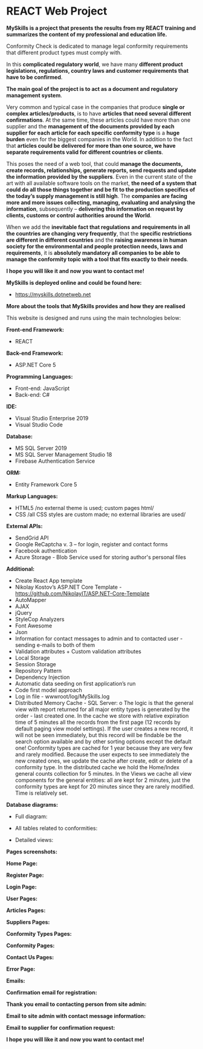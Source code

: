 # REACT Web Project

<b>MySkills is a project that presents the results from my REACT training and summarizes the content of my professional and education life.</b>

Conformity Check is dedicated to manage legal conformity requirements that different product types must comply with. 

In this <b>complicated regulatory world</b>, we have many <b>different product legislations, regulations, country laws and customer requirements that have to be confirmed</b>.

<b>The main goal of the project is to act as a document and regulatory management system</b>.

Very common and typical case in the companies that produce <b>single or complex articles/products</b>, is to have <b>articles that need several different confirmations</b>. At the same time, these articles could have more than one supplier and the **management of the documents provided by each supplier for each article for each specific conformity type** is a **huge burden** even for the biggest companies in the World. 
In addition to the fact that **articles could be delivered for more than one source, we have separate requirements valid for different countries or clients**. 

This poses the need of a web tool, that could **manage the documents, create records, relationships, generate reports, send requests and update the information provided by the suppliers**. 
Even in the current state of the art with all available software tools on the market, **the need of a system that could do all those things together and be fit to the production specifics of the today’s supply management is still high**. 
The **companies are facing more and more issues collecting, managing, evaluating and analysing the information**, subsequently – **delivering this information on request by clients, customs or control authorities around the World**. 

When we add the **inevitable fact that regulations and requirements in all the countries are changing very frequently**, that the **specific restrictions are different in different countries** and the **raising awareness in human society for the environmental and people protection needs, laws and requirements**, it is **absolutely mandatory all companies to be able to manage the conformity topic with a tool that fits exactly to their needs**.

<b>I hope you will like it and now you want to contact me!</b>

<b>MySkills is deployed online and could be found here:</b>
-	https://myskills.dotnetweb.net


<b>More about the tools that MySkills provides and how they are realised</b>

This website is designed and runs using the main technologies below:

<b>Front-end Framework: </b>
- REACT

<b>Back-end Framework: </b>
-	ASP.NET Core 5

<b>Programming Languages:</b>
-	Front-end: JavaScript
-	Back-end: C#

<b>IDE:</b> 
-	Visual Studio Enterprise 2019
-	Visual Studio Code

<b>Database:</b>
-	MS SQL Server 2019
-	MS SQL Server Management Studio 18
-	Firebase Authentication Service

<b>ORM:</b>
-	Entity Framework Core 5

<b>Markup Languages:</b>
-	HTML5 /no external theme is used; custom pages html/
-	CSS /all CSS styles are custom made; no external libraries are used/

<b>External APIs:</b>
-	SendGrid API
-	Google ReCaptcha v. 3 – for login, register and contact forms
-	Facebook authentication
-	Azure Storage - Blob Service used for storing author's personal files

<b>Additional:</b>
- Create React App template
-	Nikolay Kostov’s ASP.NET Core Template - https://github.com/NikolayIT/ASP.NET-Core-Template
-	AutoMapper
-	AJAX
-	jQuery
- StyleCop Analyzers
-	Font Awesome
-	Json
-	Information for contact messages to admin and to contacted user - sending e-mails to both of them
-	Validation attributes + Custom validation attributes
-	Local Storage
-	Session Storage
-	Repository Pattern
-	Dependency Injection
-	Automatic data seeding on first application’s run
-	Code first model approach
-	Log in file - wwwroot/log/MySkills.log
-	Distributed Memory Cache - SQL Server:
o	The logic is that the general view with report returned for all major entity types is generated by the order - last created one. In the cache we store with relative expiration time of 5 minutes all the records from the first page (12 records by default paging view model settings). If the user creates a new record, it will not be seen immediately, but this record will be findable be the search option available and by other sorting options except the default one! Conformity types are cached for 1 year because they are very few and rarely modified. Because the user expects to see immediately the new created ones, we update the cache after create, edit or delete of a conformity type. In the distributed cache we hold the Home/Index general counts collection for 5 minutes. In the Views we cache all view components for the general entities: all are kept for 2 minutes, just the conformity types are kept for 20 minutes since they are rarely modified. Time is relatively set.

<b>Database diagrams:</b>
-	Full diagram:
 

-	All tables related to conformities:
 

-	Detailed views:


<b>Pages screenshots:</b>

<b>Home Page:</b>





<b>Register Page:</b>





<b>Login Page:</b>





<b>User Pages:</b>





<b>Articles Pages:</b>






<b>Suppliers Pages:</b>






<b>Conformity Types Pages:</b>







<b>Conformity Pages:</b>





<b>Contact Us Pages:</b>




<b>Error Page:</b>




<b>Emails:</b>


<b>Confirmation email for registration:</b>




<b>Thank you email to contacting person from site admin:</b>




<b>Email to site admin with contact message information:</b>



  
<b>Email to supplier for confirmation request:</b>




<b>I hope you will like it and now you want to contact me!</b>
